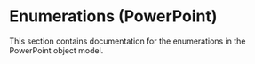 
# Enumerations (PowerPoint)
This section contains documentation for the enumerations in the PowerPoint object model.
